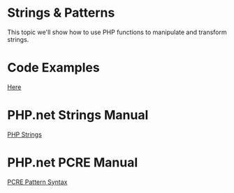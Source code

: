 # Strings & Patterns
This topic we'll show how to use PHP functions to manipulate and transform strings.

# Code Examples
[Here](code)

# PHP.net Strings Manual
[PHP Strings](https://secure.php.net/manual/pt_BR/book.strings.php)

# PHP.net PCRE Manual
[PCRE Pattern Syntax](https://secure.php.net/manual/pt_BR/book.pcre.php)
